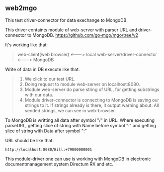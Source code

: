 ## web2mgo
This test driver-connector for data exechange to MongoDB. 

This driver containts module of web-server with parser URL and driver-connector to MongoDB.
https://github.com/go-mgo/mgo/tree/v2

It's working like that:

> web-client(web browser) <---> local web-server/driver-connector <---> MongoDB

Write of data in DB execute like that:
>1. We click to our test URL.
>2. Doing request to module web-server on localhost:8080.
>3. Module web-server do parse string of URL, for getting substrings with our data.
>4. Module driver-connector is connecting to MongoDB is saving our strings to it. If strings already is there, it output warning about. 
All sended strings, we can see in web-browser.
  
To MongoDB is writting all data after symbol "/" in URL. 
Where executing parseURL, getting slice of string with Name before symbol ":" and getting slice of string with Data after symbol ":"

URL should be like that:

    http://localhost:8080/Bill:+79000000001

This module-driver one can use is working with MongoDB in electronic documentmanagement system Directum RX and etc.
